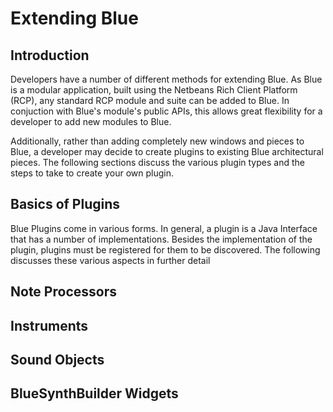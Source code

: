 # Extending Blue

## Introduction

Developers have a number of different methods for extending Blue. As
Blue is a modular application, built using the Netbeans Rich Client
Platform (RCP), any standard RCP module and suite can be added to Blue.
In conjuction with Blue's module's public APIs, this allows great
flexibility for a developer to add new modules to Blue.

Additionally, rather than adding completely new windows and pieces to
Blue, a developer may decide to create plugins to existing Blue
architectural pieces. The following sections discuss the various plugin
types and the steps to take to create your own plugin.

## Basics of Plugins

Blue Plugins come in various forms. In general, a plugin is a Java
Interface that has a number of implementations. Besides the
implementation of the plugin, plugins must be registered for them to be
discovered. The following discusses these various aspects in further
detail

## Note Processors

## Instruments

## Sound Objects

## BlueSynthBuilder Widgets
